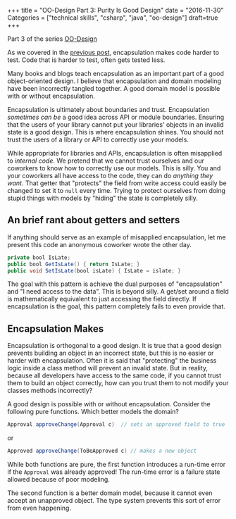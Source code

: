 +++
title = "OO-Design Part 3: Purity Is Good Design"
date = "2016-11-30"
Categories = ["technical skills", "csharp", "java", "oo-design"]
draft=true
+++

Part 3 of the series [OO-Design](/categories/oo-design/)

As we covered in the [previous post](/anemic-domain-model/), encapsulation makes
code harder to test. Code that is harder to test, often gets tested less.

Many books and blogs teach encapsulation as an important part of a good
object-oriented design. I believe that encapsulation and domain modeling have
been incorrectly tangled together. A good domain model is possible with or
without encapsulation.

Encapsulation is ultimately about boundaries and trust. Encapsulation _sometimes
can be_ a good idea across API or module boundaries. Ensuring that the users of
your library cannot put your libraries' objects in an invalid state is a good
design. This is where encapsulation shines. You should not trust the users of a
library or API to correctly use your models.

While appropriate for libraries and APIs, encapsulation is often misapplied to
_internal code_. We pretend that we cannot trust ourselves and our coworkers to
know how to correctly use our models. This is silly. You and your coworkers all
have access to the code, they can do _anything they want_. That getter that
"protects" the field from write access could easily be changed to set it to
```null``` every time. Trying to protect ourselves from doing stupid things with
models by "hiding" the state is completely silly.

## An brief rant about getters and setters

If anything should serve as an example of misapplied encapsulation, let me
present this code an anonymous coworker wrote the other day.

``` java
private bool IsLate;
public bool GetIsLate() { return IsLate; }
public void SetIsLate(bool isLate) { IsLate = islate; }
```

The goal with this pattern is achieve the dual purposes of "encapsulation" and
"I need access to the data". This is beyond silly. A get/set around a field is
mathematically equivalent to just accessing the field directly. If encapsulation
is the goal, this pattern completely fails to even provide that.

## Encapsulation Makes 

Encapsulation is orthogonal to a good design. It is true that a good design
prevents building an object in an incorrect state, but this is no easier or
harder with encapsulation. Often it is said that "protecting" the business logic
inside a class method will prevent an invalid state. But in reality, because all
developers have access to the same code, if you cannot trust them to build an
object correctly, how can you trust them to not modify your classes methods
incorrectly?

A good design is possible with or without encapsulation. Consider the following
pure functions. Which better models the domain?

``` java
Approval approveChange(Approval c)  // sets an approved field to true
```

or

``` java
Approved approveChange(ToBeApproved c) // makes a new object
```

While both functions are pure, the first function introduces a run-time error if
the ```Approval``` was already approved! The run-time error is a failure state
allowed because of poor modeling. 

The second function is a better domain model, because it cannot even accept an
unapproved object. The type system prevents this sort of error from even
happening.
